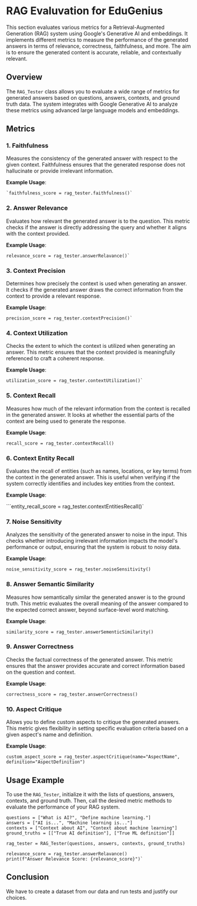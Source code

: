 # RAG Evaluvation for EduGenius

This section evaluates various metrics for a Retrieval-Augmented Generation (RAG) system using Google's Generative AI and embeddings. It implements different metrics to measure the performance of the generated answers in terms of relevance, correctness, faithfulness, and more. The aim is to ensure the generated content is accurate, reliable, and contextually relevant.

## Overview

The `RAG_Tester` class allows you to evaluate a wide range of metrics for generated answers based on questions, answers, contexts, and ground truth data. The system integrates with Google Generative AI to analyze these metrics using advanced large language models and embeddings.

## Metrics

### 1. **Faithfulness**

Measures the consistency of the generated answer with respect to the given context. Faithfulness ensures that the generated response does not hallucinate or provide irrelevant information.

**Example Usage**:

```
`faithfulness_score = rag_tester.faithfulness()` 
```
### 2. **Answer Relevance**

Evaluates how relevant the generated answer is to the question. This metric checks if the answer is directly addressing the query and whether it aligns with the context provided.

**Example Usage**:
```
relevance_score = rag_tester.answerRelavance()` 
```
### 3. **Context Precision**

Determines how precisely the context is used when generating an answer. It checks if the generated answer draws the correct information from the context to provide a relevant response.

**Example Usage**:

```
precision_score = rag_tester.contextPrecision()` 
```
### 4. **Context Utilization**

Checks the extent to which the context is utilized when generating an answer. This metric ensures that the context provided is meaningfully referenced to craft a coherent response.

**Example Usage**:

```
utilization_score = rag_tester.contextUtilization()` 
```
### 5. **Context Recall**

Measures how much of the relevant information from the context is recalled in the generated answer. It looks at whether the essential parts of the context are being used to generate the response.

**Example Usage**:

```recall_score = rag_tester.contextRecall()``` 

### 6. **Context Entity Recall**

Evaluates the recall of entities (such as names, locations, or key terms) from the context in the generated answer. This is useful when verifying if the system correctly identifies and includes key entities from the context.

**Example Usage**:

```entity_recall_score = rag_tester.contextEntitiesRecall()` 

### 7. **Noise Sensitivity**

Analyzes the sensitivity of the generated answer to noise in the input. This checks whether introducing irrelevant information impacts the model's performance or output, ensuring that the system is robust to noisy data.

**Example Usage**:

```noise_sensitivity_score = rag_tester.noiseSensitivity()``` 

### 8. **Answer Semantic Similarity**

Measures how semantically similar the generated answer is to the ground truth. This metric evaluates the overall meaning of the answer compared to the expected correct answer, beyond surface-level word matching.

**Example Usage**:

```similarity_score = rag_tester.answerSementicSimilarity()``` 

### 9. **Answer Correctness**

Checks the factual correctness of the generated answer. This metric ensures that the answer provides accurate and correct information based on the question and context.

**Example Usage**:

```correctness_score = rag_tester.answerCorrectness()``` 

### 10. **Aspect Critique**

Allows you to define custom aspects to critique the generated answers. This metric gives flexibility in setting specific evaluation criteria based on a given aspect's name and definition.

**Example Usage**:

```custom_aspect_score = rag_tester.aspectCritique(name="AspectName", definition="AspectDefinition")``` 

## Usage Example

To use the `RAG_Tester`, initialize it with the lists of questions, answers, contexts, and ground truth. Then, call the desired metric methods to evaluate the performance of your RAG system.

```
questions = ["What is AI?", "Define machine learning."]
answers = ["AI is...", "Machine learning is..."]
contexts = ["Context about AI", "Context about machine learning"]
ground_truths = [["True AI definition"], ["True ML definition"]]

rag_tester = RAG_Tester(questions, answers, contexts, ground_truths)

relevance_score = rag_tester.answerRelavance()
print(f"Answer Relevance Score: {relevance_score}")` 
```
## Conclusion
We have to create a dataset from our data and run tests and justify our choices.